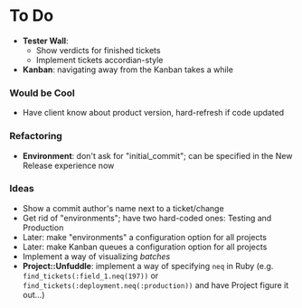 # To Do

 - **Tester Wall**:
   - Show verdicts for finished tickets
   - Implement tickets accordian-style
 - **Kanban**: navigating away from the Kanban takes a while

### Would be Cool

 - Have client know about product version, hard-refresh if code updated

### Refactoring

 - **Environment**: don't ask for "initial_commit"; can be specified in the New Release experience now

### Ideas

 - Show a commit author's name next to a ticket/change
 - Get rid of "environments"; have two hard-coded ones: Testing and Production
 - Later: make "environments" a configuration option for all projects
 - Later: make Kanban queues a configuration option for all projects
 - Implement a way of visualizing _batches_
 - **Project::Unfuddle**: implement a way of specifying `neq` in Ruby (e.g. `find_tickets(:field_1.neq(197))` or `find_tickets(:deployment.neq(:production))` and have Project figure it out...)
